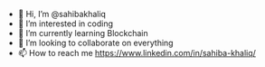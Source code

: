 - 👋 Hi, I’m @sahibakhaliq
- 👀 I’m interested in coding
- 🌱 I’m currently learning Blockchain
- 💞️ I’m looking to collaborate on everything
- 📫 How to reach me https://www.linkedin.com/in/sahiba-khaliq/

<!---
sahibakhaliq/sahibakhaliq is a ✨ special ✨ repository because its `README.md` (this file) appears on your GitHub profile.
You can click the Preview link to take a look at your changes.
--->
